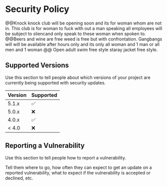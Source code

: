 # Security Policy
@@Knock knock club will be opening soon and its for woman whom are not in. This club is for woman to fuck with out a man speaking all employees will be subject to sliencand only speak to these woman when spoken to. 
@@Beers and wine are free weed is free but with confrontation. Gangbangs will will be available after hours only and its only all woman and 1 man or all men and 1 woman
@@ Open adult swim free style staray jacket free style. 
## Supported Versions

Use this section to tell people about which versions of your project are
currently being supported with security updates.

| Version | Supported          |
| ------- | ------------------ |
| 5.1.x   | :white_check_mark: |
| 5.0.x   | :x:                |
| 4.0.x   | :white_check_mark: |
| < 4.0   | :x:                |

## Reporting a Vulnerability

Use this section to tell people how to report a vulnerability.

Tell them where to go, how often they can expect to get an update on a
reported vulnerability, what to expect if the vulnerability is accepted or
declined, etc.
